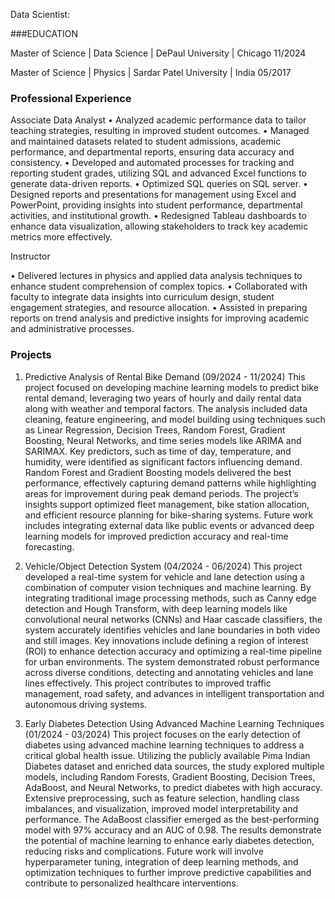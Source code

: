 Data Scientist:

###EDUCATION

Master of Science | Data Science | DePaul University | Chicago 11/2024 

Master of Science | Physics | Sardar Patel University | India 05/2017

### Professional Experience

Associate Data Analyst
• Analyzed academic performance data to tailor teaching strategies, resulting in improved student outcomes.
• Managed and maintained datasets related to student admissions, academic performance, and departmental reports, ensuring data accuracy and consistency.
• Developed and automated processes for tracking and reporting student grades, utilizing SQL and advanced Excel functions to generate data-driven reports.
• Optimized SQL queries on SQL server.
• Designed reports and presentations for management using Excel and PowerPoint, providing insights into student performance, departmental activities, and institutional growth.
• Redesigned Tableau dashboards to enhance data visualization, allowing stakeholders to track key academic metrics more effectively.

Instructor

• Delivered lectures in physics and applied data analysis techniques to enhance student comprehension of complex topics.
• Collaborated with faculty to integrate data insights into curriculum design, student engagement strategies, and resource allocation.
• Assisted in preparing reports on trend analysis and predictive insights for improving academic and administrative processes.

### Projects

1) Predictive Analysis of Rental Bike Demand (09/2024 - 11/2024)
This project focused on developing machine learning models to predict bike rental demand, leveraging two years of hourly and daily rental data along with weather and temporal factors. The analysis included data cleaning, feature engineering, and model building using techniques such as Linear Regression, Decision Trees, Random Forest, Gradient Boosting, Neural Networks, and time series models like ARIMA and SARIMAX. Key predictors, such as time of day, temperature, and humidity, were identified as significant factors influencing demand. Random Forest and Gradient Boosting models delivered the best performance, effectively capturing demand patterns while highlighting areas for improvement during peak demand periods. The project’s insights support optimized fleet management, bike station allocation, and efficient resource planning for bike-sharing systems. Future work includes integrating external data like public events or advanced deep learning models for improved prediction accuracy and real-time forecasting.

2) Vehicle/Object Detection System (04/2024 - 06/2024)
This project developed a real-time system for vehicle and lane detection using a combination of computer vision techniques and machine learning. By integrating traditional image processing methods, such as Canny edge detection and Hough Transform, with deep learning models like convolutional neural networks (CNNs) and Haar cascade classifiers, the system accurately identifies vehicles and lane boundaries in both video and still images. Key innovations include defining a region of interest (ROI) to enhance detection accuracy and optimizing a real-time pipeline for urban environments. The system demonstrated robust performance across diverse conditions, detecting and annotating vehicles and lane lines effectively. This project contributes to improved traffic management, road safety, and advances in intelligent transportation and autonomous driving systems.

3) Early Diabetes Detection Using Advanced Machine Learning Techniques (01/2024 - 03/2024)
This project focuses on the early detection of diabetes using advanced machine learning techniques to address a critical global health issue. Utilizing the publicly available Pima Indian Diabetes dataset and enriched data sources, the study explored multiple models, including Random Forests, Gradient Boosting, Decision Trees, AdaBoost, and Neural Networks, to predict diabetes with high accuracy. Extensive preprocessing, such as feature selection, handling class imbalances, and visualization, improved model interpretability and performance. The AdaBoost classifier emerged as the best-performing model with 97% accuracy and an AUC of 0.98. The results demonstrate the potential of machine learning to enhance early diabetes detection, reducing risks and complications. Future work will involve hyperparameter tuning, integration of deep learning methods, and optimization techniques to further improve predictive capabilities and contribute to personalized healthcare interventions.

